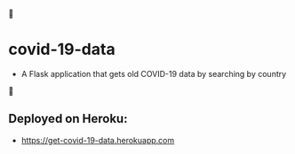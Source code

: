 :pill: 
# covid-19-data 
- A Flask application that gets old COVID-19 data by searching by country

:pill:
## Deployed on Heroku: 
- https://get-covid-19-data.herokuapp.com

